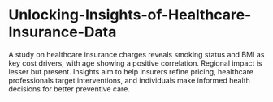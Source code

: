 # Unlocking-Insights-of-Healthcare-Insurance-Data
 A study on healthcare insurance charges reveals smoking status and BMI as key cost drivers, with age showing a positive correlation. Regional impact is lesser but present. Insights aim to help insurers refine pricing, healthcare professionals target interventions, and individuals make informed health decisions for better preventive care.
